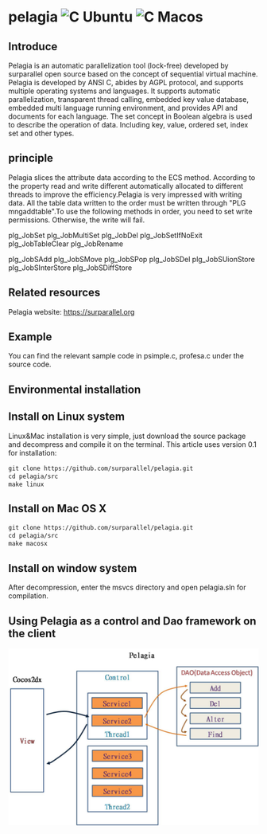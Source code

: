 # pelagia ![C Ubuntu](https://github.com/surparallel/pelagia/workflows/C%20Ubuntu/badge.svg) ![C Macos](https://github.com/surparallel/pelagia/workflows/C%20Macos/badge.svg)

## Introduce

Pelagia is an automatic parallelization tool (lock-free) developed by surparallel open source based on the concept of sequential virtual machine.
Pelagia is developed by ANSI C, abides by AGPL protocol, and supports multiple operating systems and languages.
It supports automatic parallelization, transparent thread calling, embedded key value database, embedded multi language running environment, and provides API and documents for each language.
The set concept in Boolean algebra is used to describe the operation of data. Including key, value, ordered set, index set and other types.

## principle

Pelagia slices the attribute data according to the ECS method. According to the property read and write different automatically allocated to different threads to improve the efficiency.Pelagia is very impressed with writing data. All the table data written to the order must be written through "PLG mngaddtable".To use the following methods in order, you need to set write permissions. Otherwise, the write will fail.

plg_JobSet
plg_JobMultiSet
plg_JobDel
plg_JobSetIfNoExit
plg_JobTableClear
plg_JobRename

plg_JobSAdd
plg_JobSMove
plg_JobSPop
plg_JobSDel
plg_JobSUionStore
plg_JobSInterStore
plg_JobSDiffStore


## Related resources

Pelagia website: https://surparallel.org

## Example

You can find the relevant sample code in psimple.c, profesa.c under the source code.

## Environmental installation

## Install on Linux system

Linux&Mac installation is very simple, just download the source package and decompress and compile it on the terminal. This article uses version 0.1 for installation:

    git clone https://github.com/surparallel/pelagia.git
    cd pelagia/src
    make linux
    
##  Install on Mac OS X

    git clone https://github.com/surparallel/pelagia.git
    cd pelagia/src
    make macosx
    
## Install on window system

After decompression, enter the msvcs directory and open pelagia.sln for compilation.

## Using Pelagia as a control and Dao framework on the client
<a href="https://surparallel.org"><img src="https://github.com/surparallel/pelagia_websit/blob/master/img/view_control_dao.jpg"></a>